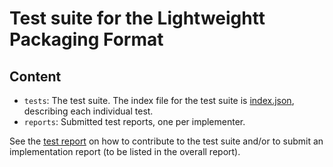 # Test suite for the Lightweightt Packaging Format

## Content

- `tests`: The test suite. The index file for the test suite is [index.json](./tests/index.json), describing each individual test.
- `reports`: Submitted test reports, one per implementer. 
  
See the [test report](https://w3c.github.io/publ-tests/test_reports/package_processing/#section_3) on how to contribute to the test suite and/or to submit an implementation report (to be listed in the overall report).
